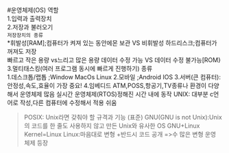 #운영체제(OS)
역할<br>
1.입력과 출력장치<br>
2.저장과 불러오기<br>
`저장장치의 종류`<br>
*휘발성[RAM];컴퓨터가 켜져 있는 동안에몬 보관 VS 비휘발성 하드리스크;컴퓨터가 꺼져도 저장<br>
빠르고 작은 용량 vs느리고 많은 용량
데이터 수정 가능 VS 데이터 수정 불가능[ROM}
3.멀티태스킹(여러 프로그램 동시에 빠르게 진행하기)
종류 <br>
1.데스크톱/랩톱 ;Window MacOs Linux
2.모바일 ;Android IOS
3.서버(큰 컴퓨터): 안정성,속도,효율이 가장 중요!
4.임베디드 ATM,POSS,항공기,TV종류나 환경이 다양해서 운영체제 많음
실시간 운영체제(RTOS)정해진 시간 내에 동작 
UNIX: 대부분 c언어로 작성,다른 컴퓨터에 수정해서 적용 쉬움
>POSIX: Unix라면 갖춰야 할 규격과 기능 (표준)
GNU(GNU is not Unix):Unix의 코드를 한 줄도 사용하지 않고 만든 Unix와 유사한 OS
GNU+Linux Kernel=Linux
Linux:마음대로 변형 +반드시 코드 공개 =>수 많은 변형 운영 체제 등장

